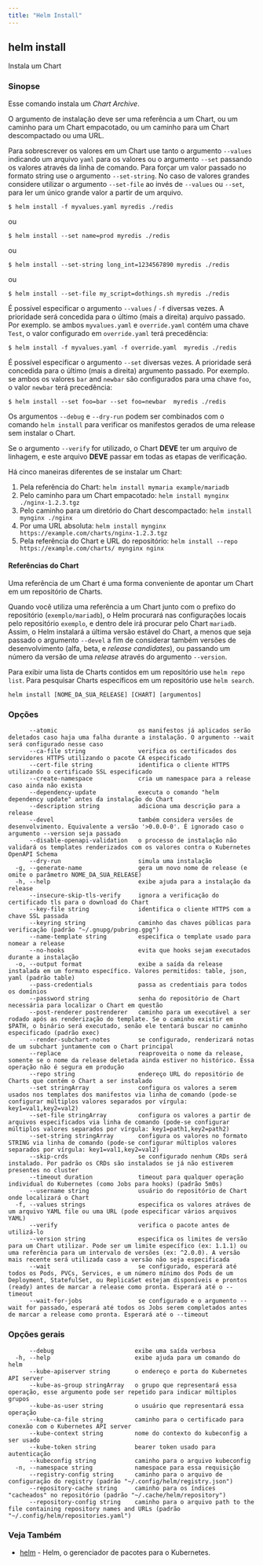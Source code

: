 ```yaml
---
title: "Helm Install"
---
```


## helm install

Instala um Chart

### Sinopse

Esse comando instala um _Chart Archive_.

O argumento de instalação deve ser uma referência a um Chart, ou um caminho para
um Chart empacotado, ou um caminho para um Chart descompactado ou uma URL.

Para sobrescrever os valores em um Chart use tanto o argumento `--values` indicando
um arquivo `yaml` para os valores ou o argumento `--set` passando os valores através
da linha de comando. Para forçar um valor passado no formato string use o argumento
`--set-string`. No caso de valores grandes considere utilizar o argumento `--set-file`
ao invés de `--values` ou `--set`, para ler um único grande valor a partir de um
arquivo.

    $ helm install -f myvalues.yaml myredis ./redis

ou

    $ helm install --set name=prod myredis ./redis

ou

    $ helm install --set-string long_int=1234567890 myredis ./redis

ou

    $ helm install --set-file my_script=dothings.sh myredis ./redis

É possível especificar o argumento `--values` / `-f` diversas vezes. A prioridade
será concedida para o último (mais a direita) arquivo passado. Por exemplo. se ambos
`myvalues.yaml` e `override.yaml` contém uma chave `Test`, o valor configurado em
`override.yaml` terá precedência:

    $ helm install -f myvalues.yaml -f override.yaml  myredis ./redis

É possível especificar o argumento `--set` diversas vezes. A prioridade será concedida
para o último (mais a direita) argumento passado. Por exemplo. se ambos os valores
`bar` and `newbar` são configurados para uma chave `foo`, o valor `newbar`
terá precedência:

    $ helm install --set foo=bar --set foo=newbar  myredis ./redis

Os argumentos `--debug` e `--dry-run` podem ser combinados com o comando `helm install`
para verificar os manifestos gerados de uma release sem instalar o Chart.

Se o argumento `--verify` for utilizado, o Chart **DEVE** ter um arquivo de linhagem,
e este arquivo **DEVE** passar em todas as etapas de verificação.

Há cinco maneiras diferentes de se instalar um Chart:

1. Pela referência do Chart: `helm install mymaria example/mariadb`
2. Pelo caminho para um Chart empacotado: `helm install mynginx ./nginx-1.2.3.tgz`
3. Pelo caminho para um diretório do Chart descompactado: `helm install mynginx ./nginx`
4. Por uma URL absoluta: `helm install mynginx https://example.com/charts/nginx-1.2.3.tgz`
5. Pela referência do Chart e URL do repositório: `helm install --repo https://example.com/charts/ mynginx nginx`

#### Referências do Chart

Uma referência de um Chart é uma forma conveniente de apontar um Chart em um repositório
de Charts.

Quando você utiliza uma referência a um Chart junto com o prefixo do repositório
(`exemplo/mariadb`), o Helm procurará nas configurações locais  pelo repositório
`exemplo`, e dentro dele irá procurar pelo Chart `mariadb`. Assim, o Helm instalará
a última versão estável do Chart, a menos que seja passado o argumento `--devel`
a fim de considerar também versões de desenvolvimento (alfa, beta, e _release candidates_),
ou passando um número da versão de uma _release_ através do argumento `--version`.

Para exibir uma lista de Charts contidos em um repositório use `helm repo list`.
Para pesquisar Charts específicos em um repositório use `helm search`.

```
helm install [NOME_DA_SUA_RELEASE] [CHART] [argumentos]
```

### Opções

```
      --atomic                       os manifestos já aplicados serão deletados caso haja uma falha durante a instalação. O argumento --wait será configurado nesse caso
      --ca-file string               verifica os certificados dos servidores HTTPS utilizando o pacote CA especificado
      --cert-file string             identifica o cliente HTTPS utilizando o certificado SSL especificado
      --create-namespace             cria um namespace para a release caso ainda não exista
      --dependency-update            executa o comando "helm dependency update" antes da instalação do Chart
      --description string           adiciona uma descrição para a release
      --devel                        também considera versões de desenvolvimento. Equivalente a versão '>0.0.0-0'. É ignorado caso o argumento --version seja passado
      --disable-openapi-validation   o processo de instalação não validará os templates renderizados com os valores contra o Kubernetes OpenAPI Schema
      --dry-run                      simula uma instalação
  -g, --generate-name                gera um novo nome de release (e omite o parâmetro NOME_DA_SUA_RELEASE)
  -h, --help                         exibe ajuda para a instalação da release
      --insecure-skip-tls-verify     ignora a verificação do certificado tls para o download do Chart 
      --key-file string              identifica o cliente HTTPS com a chave SSL passada
      --keyring string               caminho das chaves públicas para verificação (padrão "~/.gnupg/pubring.gpg")
      --name-template string         especifica o template usado para nomear a release
      --no-hooks                     evita que hooks sejam executados durante a instalação
  -o, --output format                exibe a saída da release instalada em um formato específico. Valores permitidos: table, json, yaml (padrão table)
      --pass-credentials             passa as credentiais para todos os domínios
      --password string              senha do repositório de Chart necessária para localizar o Chart em questão
      --post-renderer postrenderer   caminho para um executável a ser rodado após as renderização do template. Se o caminho existir em $PATH, o binário será executado, senão ele tentará buscar no caminho especificado (padrão exec)
      --render-subchart-notes        se configurado, renderizará notas de um subchart juntamente com o Chart principal
      --replace                      reaproveita o nome da release, somente se o nome da release deletada ainda estiver no histórico. Essa operação não é segura em produção
      --repo string                  endereço URL do repositório de Charts que contém o Chart a ser instalado
      --set stringArray              configura os valores a serem usados nos templates dos manifestos via linha de comando (pode-se configurar múltiplos valores separados por vírgula: key1=val1,key2=val2)
      --set-file stringArray         configura os valores a partir de arquivos especificados via linha de comando (pode-se configurar múltiplos valores separados por vírgula: key1=path1,key2=path2)
      --set-string stringArray       configura os valores no formato STRING via linha de comando (pode-se configurar múltiplos valores separados por vírgula: key1=val1,key2=val2)
      --skip-crds                    se configurado nenhum CRDs será instalado. Por padrão os CRDs são instalados se já não estiverem presentes no cluster
      --timeout duration             timeout para qualquer operação individual do Kubernetes (como Jobs para hooks) (padrão 5m0s)
      --username string              usuário do repositório de Chart onde localizará o Chart
  -f, --values strings               especifica os valores atráves de um arquivo YAML file ou uma URL (pode especificar vários arquivos YAML)
      --verify                       verifica o pacote antes de utilizá-lo
      --version string               especifica os limites de versão para um Chart utilizar. Pode ser um limite específico (ex: 1.1.1) ou uma referência para um intervalo de versões (ex: ^2.0.0). A versão mais recente será utilizada caso a versão não seja especificada
      --wait                         se configurado, esperará até todos os Pods, PVCs, Services, e um número mínimo dos Pods de um Deployment, StatefulSet, ou ReplicaSet estejam disponíveis e prontos (ready) antes de marcar a release como pronta. Esperará até o --timeout
      --wait-for-jobs                se configurado e o argumento --wait for passado, esperará até todos os Jobs serem completados antes de marcar a release como pronta. Esperará até o --timeout
```

### Opções gerais

```
      --debug                       exibe uma saída verbosa
  -h, --help                        exibe ajuda para um comando do helm
      --kube-apiserver string       o endereço e porta do Kubernetes API server
      --kube-as-group stringArray   o grupo que representará essa operação, esse argumento pode ser repetido para indicar múltiplos grupos
      --kube-as-user string         o usuário que representará essa operação
      --kube-ca-file string         caminho para o certificado para conexão com o Kubernetes API server
      --kube-context string         nome do contexto do kubeconfig a ser usado
      --kube-token string           bearer token usado para autenticação
      --kubeconfig string           caminho para o arquivo kubeconfig
  -n, --namespace string            namespace para essa requisição
      --registry-config string      caminho para o arquivo de configuração do registry (padrão "~/.config/helm/registry.json")
      --repository-cache string     caminho para os índices "cacheados" no repositório (padrão "~/.cache/helm/repository")
      --repository-config string    caminho para o arquivo path to the file containing repository names and URLs (padrão "~/.config/helm/repositories.yaml")
```

### Veja Também

* [helm](helm.md) - Helm, o gerenciador de pacotes para o Kubernetes.